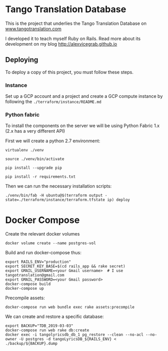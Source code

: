 # Tango Translation Database

This is the project that underlies the Tango Translation Database on www.tangotranslation.com

I developed it to teach myself Ruby on Rails. Read more about its development on my blog http://alexvicegrab.github.io

## Deploying

To deploy a copy of this project, you must follow these steps.

### Instance

Set up a GCP account and a project and create a GCP compute instance by following the `./terraform/instance/README.md`

### Python fabric

To install the components on the server we will be using Python Fabric 1.x (2.x has a very different API)

First we will create a python 2.7 environment:

    virtualenv ./venv

    source ./venv/bin/activate

    pip install --upgrade pip

    pip install -r requirements.txt

Then we can run the necessary installation scripts:

    ./venv/bin/fab -H ubuntu@$(terraform output -state=./terraform/instance/terraform.tfstate ip) deploy

# Docker Compose

Create the relevant docker volumes

    docker volume create --name postgres-vol

Build and run docker-compose thus:

    export RAILS_ENV="production"
    export SECRET_KEY_BASE=$(cd rails_app && rake secret)
    export GMAIL_USERNAME=<your Gmail username>  # I use tangotranslation@gmail.com
    export GMAIL_PASSWORD=<your Gmail password>
    docker-compose build
    docker-compose up

Precompile assets:

    docker-compose run web bundle exec rake assets:precompile

We can create and restore a specific database:
    
    export BACKUP="TDB_2019-03-03"
    docker-compose run web rake db:create
    docker exec -i tangolyricsdb_db_1 pg_restore --clean --no-acl --no-owner -U postgres -d tangoLyricsDB_${RAILS_ENV} < ./backup/${BACKUP}.dump 
